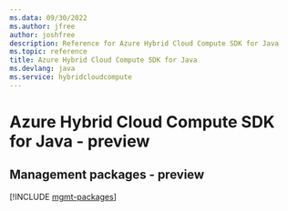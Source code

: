 ```yaml
---
ms.data: 09/30/2022
ms.author: jfree
author: joshfree
description: Reference for Azure Hybrid Cloud Compute SDK for Java
ms.topic: reference
title: Azure Hybrid Cloud Compute SDK for Java
ms.devlang: java
ms.service: hybridcloudcompute
---
```

# Azure Hybrid Cloud Compute SDK for Java - preview

## Management packages - preview
[!INCLUDE [mgmt-packages](hybrid-cloud-compute-mgmt-index.md)]